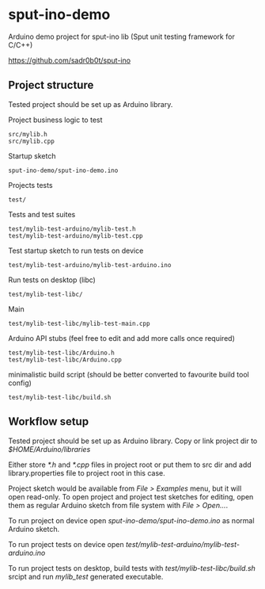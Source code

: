 # sput-ino-demo
Arduino demo project for sput-ino lib (Sput unit testing framework for C/C++)

https://github.com/sadr0b0t/sput-ino

## Project structure

Tested project should be set up as Arduino library.

Project business logic to test
~~~
src/mylib.h
src/mylib.cpp
~~~

Startup sketch
~~~
sput-ino-demo/sput-ino-demo.ino
~~~

Projects tests
~~~
test/
~~~

Tests and test suites
~~~
test/mylib-test-arduino/mylib-test.h
test/mylib-test-arduino/mylib-test.cpp
~~~

Test startup sketch to run tests on device
~~~
test/mylib-test-arduino/mylib-test-arduino.ino
~~~

Run tests on desktop (libc)
~~~
test/mylib-test-libc/
~~~

Main
~~~
test/mylib-test-libc/mylib-test-main.cpp
~~~

Arduino API stubs (feel free to edit and add more calls once required)
~~~
test/mylib-test-libc/Arduino.h
test/mylib-test-libc/Arduino.cpp
~~~

minimalistic build script (should be better converted to favourite build tool config)
~~~
test/mylib-test-libc/build.sh
~~~

## Workflow setup

Tested project should be set up as Arduino library. Copy or link project dir to _$HOME/Arduino/libraries_

Either store _*.h_ and _*.cpp_ files in project root or put them to src dir and add library.properties file to project root in this case.

Project sketch would be available from _File > Examples_ menu, but it will open read-only. To open project and project test sketches for editing, open them as regular Arduino sketch from file system with _File > Open..._.

To run project on device open _sput-ino-demo/sput-ino-demo.ino_ as normal Arduino sketch.

To run project tests on device open _test/mylib-test-arduino/mylib-test-arduino.ino_

To run project tests on desktop, build tests with _test/mylib-test-libc/build.sh_ srcipt and run _mylib_test_ generated executable.

